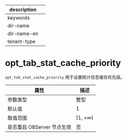 |description||
|---|---|
|keywords||
|dir-name||
|dir-name-en||
|tenant-type||

# opt_tab_stat_cache_priority

`opt_tab_stat_cache_priority` 用于设置统计信息缓存优先级。

| **属性** | **描述** |
| --- | --- |
| 参数类型 | 整型 |
| 默认值 | 1 |
| 取值范围 | [1, +∞) |
| 是否重启 OBServer 节点生效 | 否 |
